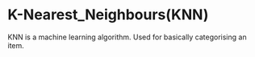 # K-Nearest_Neighbours(KNN)

KNN is a machine learning algorithm.
Used for basically categorising an item.
